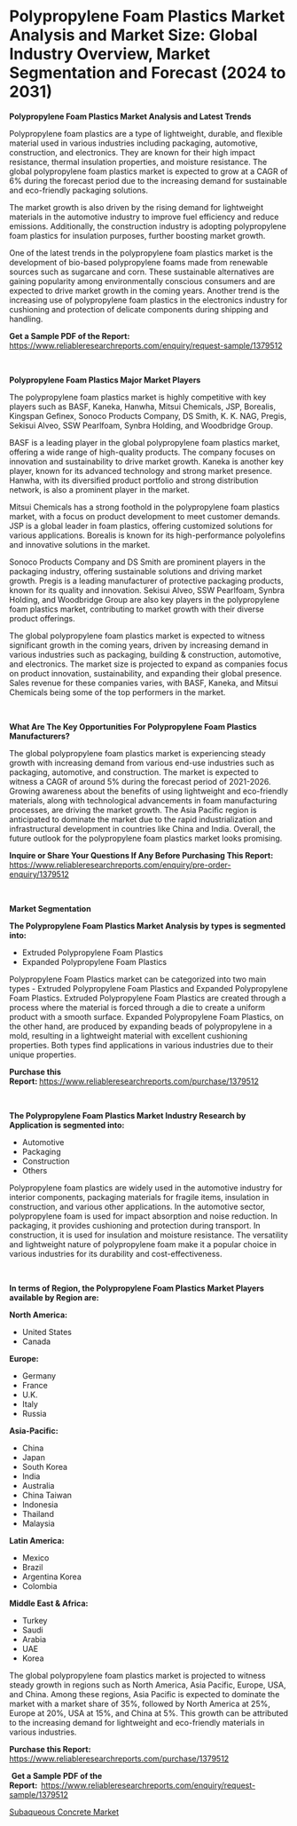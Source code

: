 <p><h1>Polypropylene Foam Plastics Market Analysis and Market Size: Global Industry Overview, Market Segmentation and Forecast (2024 to 2031)</h1></p><p><strong>Polypropylene Foam Plastics Market Analysis and Latest Trends</strong></p>
<p><p>Polypropylene foam plastics are a type of lightweight, durable, and flexible material used in various industries including packaging, automotive, construction, and electronics. They are known for their high impact resistance, thermal insulation properties, and moisture resistance. The global polypropylene foam plastics market is expected to grow at a CAGR of 6% during the forecast period due to the increasing demand for sustainable and eco-friendly packaging solutions. </p><p>The market growth is also driven by the rising demand for lightweight materials in the automotive industry to improve fuel efficiency and reduce emissions. Additionally, the construction industry is adopting polypropylene foam plastics for insulation purposes, further boosting market growth. </p><p>One of the latest trends in the polypropylene foam plastics market is the development of bio-based polypropylene foams made from renewable sources such as sugarcane and corn. These sustainable alternatives are gaining popularity among environmentally conscious consumers and are expected to drive market growth in the coming years. Another trend is the increasing use of polypropylene foam plastics in the electronics industry for cushioning and protection of delicate components during shipping and handling.</p></p>
<p><strong>Get a Sample PDF of the Report:&nbsp;</strong> <a href="https://www.reliableresearchreports.com/enquiry/request-sample/1379512">https://www.reliableresearchreports.com/enquiry/request-sample/1379512</a></p>
<p>&nbsp;</p>
<p><strong>Polypropylene Foam Plastics Major Market Players</strong></p>
<p><p>The polypropylene foam plastics market is highly competitive with key players such as BASF, Kaneka, Hanwha, Mitsui Chemicals, JSP, Borealis, Kingspan Gefinex, Sonoco Products Company, DS Smith, K. K. NAG, Pregis, Sekisui Alveo, SSW Pearlfoam, Synbra Holding, and Woodbridge Group. </p><p>BASF is a leading player in the global polypropylene foam plastics market, offering a wide range of high-quality products. The company focuses on innovation and sustainability to drive market growth. Kaneka is another key player, known for its advanced technology and strong market presence. Hanwha, with its diversified product portfolio and strong distribution network, is also a prominent player in the market.</p><p>Mitsui Chemicals has a strong foothold in the polypropylene foam plastics market, with a focus on product development to meet customer demands. JSP is a global leader in foam plastics, offering customized solutions for various applications. Borealis is known for its high-performance polyolefins and innovative solutions in the market.</p><p>Sonoco Products Company and DS Smith are prominent players in the packaging industry, offering sustainable solutions and driving market growth. Pregis is a leading manufacturer of protective packaging products, known for its quality and innovation. Sekisui Alveo, SSW Pearlfoam, Synbra Holding, and Woodbridge Group are also key players in the polypropylene foam plastics market, contributing to market growth with their diverse product offerings.</p><p>The global polypropylene foam plastics market is expected to witness significant growth in the coming years, driven by increasing demand in various industries such as packaging, building & construction, automotive, and electronics. The market size is projected to expand as companies focus on product innovation, sustainability, and expanding their global presence. Sales revenue for these companies varies, with BASF, Kaneka, and Mitsui Chemicals being some of the top performers in the market.</p></p>
<p>&nbsp;</p>
<p><strong>What Are The Key Opportunities For Polypropylene Foam Plastics Manufacturers?</strong></p>
<p><p>The global polypropylene foam plastics market is experiencing steady growth with increasing demand from various end-use industries such as packaging, automotive, and construction. The market is expected to witness a CAGR of around 5% during the forecast period of 2021-2026. Growing awareness about the benefits of using lightweight and eco-friendly materials, along with technological advancements in foam manufacturing processes, are driving the market growth. The Asia Pacific region is anticipated to dominate the market due to the rapid industrialization and infrastructural development in countries like China and India. Overall, the future outlook for the polypropylene foam plastics market looks promising.</p></p>
<p><strong>Inquire or Share Your Questions If Any Before Purchasing This Report:</strong> <a href="https://www.reliableresearchreports.com/enquiry/pre-order-enquiry/1379512">https://www.reliableresearchreports.com/enquiry/pre-order-enquiry/1379512</a></p>
<p>&nbsp;</p>
<p><strong>Market Segmentation</strong></p>
<p><strong>The Polypropylene Foam Plastics Market Analysis by types is segmented into:</strong></p>
<p><ul><li>Extruded Polypropylene Foam Plastics</li><li>Expanded Polypropylene Foam Plastics</li></ul></p>
<p><p>Polypropylene Foam Plastics market can be categorized into two main types - Extruded Polypropylene Foam Plastics and Expanded Polypropylene Foam Plastics. Extruded Polypropylene Foam Plastics are created through a process where the material is forced through a die to create a uniform product with a smooth surface. Expanded Polypropylene Foam Plastics, on the other hand, are produced by expanding beads of polypropylene in a mold, resulting in a lightweight material with excellent cushioning properties. Both types find applications in various industries due to their unique properties.</p></p>
<p><strong>Purchase this Report:&nbsp;</strong><a href="https://www.reliableresearchreports.com/purchase/1379512">https://www.reliableresearchreports.com/purchase/1379512</a></p>
<p>&nbsp;</p>
<p><strong>The Polypropylene Foam Plastics Market Industry Research by Application is segmented into:</strong></p>
<p><ul><li>Automotive</li><li>Packaging</li><li>Construction</li><li>Others</li></ul></p>
<p><p>Polypropylene foam plastics are widely used in the automotive industry for interior components, packaging materials for fragile items, insulation in construction, and various other applications. In the automotive sector, polypropylene foam is used for impact absorption and noise reduction. In packaging, it provides cushioning and protection during transport. In construction, it is used for insulation and moisture resistance. The versatility and lightweight nature of polypropylene foam make it a popular choice in various industries for its durability and cost-effectiveness.</p></p>
<p>&nbsp;</p>
<p><strong>In terms of Region, the Polypropylene Foam Plastics Market Players available by Region are:</strong></p>
<p>
    <p> <strong> North America: </strong>
        <ul>
            <li>United States</li>
            <li>Canada</li>
        </ul>
        </p> 
    <p> <strong> Europe: </strong>
        <ul>
            <li>Germany</li>
            <li>France</li>
            <li>U.K.</li>
            <li>Italy</li>
            <li>Russia</li>
        </ul>
        </p> 
    <p> <strong> Asia-Pacific: </strong>
        <ul>
            <li>China</li>
            <li>Japan</li>
            <li>South Korea</li>
            <li>India</li>
            <li>Australia</li>
            <li>China Taiwan</li>
            <li>Indonesia</li>
            <li>Thailand</li>
            <li>Malaysia</li>
        </ul>
        </p> 
    <p> <strong> Latin America: </strong>
        <ul>
            <li>Mexico</li>
            <li>Brazil</li>
            <li>Argentina Korea</li>
            <li>Colombia</li>
        </ul>
        </p> 
    <p> <strong> Middle East & Africa: </strong>
        <ul>
            <li>Turkey</li>
            <li>Saudi</li>
            <li>Arabia</li>
            <li>UAE</li>
            <li>Korea</li>
        </ul>
    </p>
    </p>
<p><p>The global polypropylene foam plastics market is projected to witness steady growth in regions such as North America, Asia Pacific, Europe, USA, and China. Among these regions, Asia Pacific is expected to dominate the market with a market share of 35%, followed by North America at 25%, Europe at 20%, USA at 15%, and China at 5%. This growth can be attributed to the increasing demand for lightweight and eco-friendly materials in various industries.</p></p>
<p><strong>Purchase this Report: </strong><a href="https://www.reliableresearchreports.com/purchase/1379512">https://www.reliableresearchreports.com/purchase/1379512</a></p>
<p>&nbsp;<strong>Get a Sample PDF of the Report:&nbsp;&nbsp;</strong><a href="https://www.reliableresearchreports.com/enquiry/request-sample/1379512">https://www.reliableresearchreports.com/enquiry/request-sample/1379512</a></p>
<p><strong></strong></p>
<p><p><a href="https://github.com/seekum/Market-Research-Report-List-1/blob/main/subaqueous-concrete-market.md">Subaqueous Concrete Market</a></p></p>